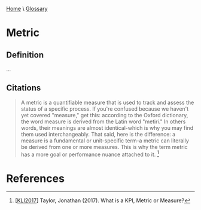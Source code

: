 [Home](../../index.html) \ [Glossary](glossary.html)

# Metric

## Definition

...  

## Citations

> A metric is a quantifiable measure that is used to track and assess the status of a specific process. If you're confused because we haven't yet covered "measure," get this: according to the Oxford dictionary, the word measure is derived from the Latin word "metiri." In others words, their meanings are almost identical-which is why you may find them used interchangeably. That said, here is the difference: a measure is a fundamental or unit-specific term-a metric can literally be derived from one or more measures. This is why the term metric has a more goal or performance nuance attached to it. [^1] 

# References

[^1]: [[KLI2017](../references/websites/list.html)] Taylor, Jonathan (2017). What is a KPI, Metric or Measure?
